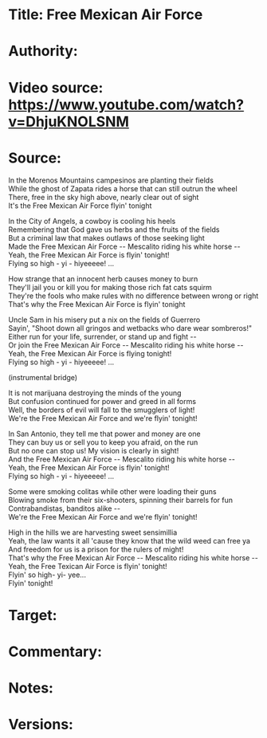 # Title: Free Mexican Air Force

# Authority: 

# Video source: https://www.youtube.com/watch?v=DhjuKNOLSNM

# Source:

In the Morenos Mountains campesinos are planting their fields  
While the ghost of Zapata rides a horse that can still outrun the wheel  
There, free in the sky high above, nearly clear out of sight  
It's the Free Mexican Air Force flyin' tonight  

In the City of Angels, a cowboy is cooling his heels  
Remembering that God gave us herbs and the fruits of the fields  
But a criminal law that makes outlaws of those seeking light  
Made the Free Mexican Air Force -- Mescalito riding his white horse --  
Yeah, the Free Mexican Air Force is flyin' tonight!  
Flying so high - yi - hiyeeeee! ...  

How strange that an innocent herb causes money to burn  
They'll jail you or kill you for making those rich fat cats squirm  
They're the fools who make rules with no difference between wrong or right  
That's why the Free Mexican Air Force is flyin' tonight  

Uncle Sam in his misery put a nix on the fields of Guerrero  
Sayin', "Shoot down all gringos and wetbacks who dare wear sombreros!"  
Either run for your life, surrender, or stand up and fight --  
Or join the Free Mexican Air Force -- Mescalito riding his white horse --  
Yeah, the Free Mexican Air Force is flying tonight!  
Flying so high - yi - hiyeeeee! ...  

(instrumental bridge)  

It is not marijuana destroying the minds of the young  
But confusion continued for power and greed in all forms  
Well, the borders of evil will fall to the smugglers of light!  
We're the Free Mexican Air Force and we're flyin' tonight!  

In San Antonio, they tell me that power and money are one  
They can buy us or sell you to keep you afraid, on the run  
But no one can stop us! My vision is clearly in sight!  
And the Free Mexican Air Force -- Mescalito riding his white horse --  
Yeah, the Free Mexican Air Force is flyin' tonight!  
Flying so high - yi - hiyeeeee! ...  

Some were smoking colitas while other were loading their guns  
Blowing smoke from their six-shooters, spinning their barrels for fun  
Contrabandistas, banditos alike --  
We're the Free Mexican Air Force and we're flyin' tonight!  

High in the hills we are harvesting sweet sensimillia  
Yeah, the law wants it all 'cause they know that the wild weed can free ya  
And freedom for us is a prison for the rulers of might!  
That's why the Free Mexican Air Force -- Mescalito riding his white horse --  
Yeah, the Free Texican Air Force is flyin' tonight!  
Flyin' so high- yi- yee...  
Flyin' tonight!  

# Target:  

# Commentary:  

# Notes:  

# Versions:  